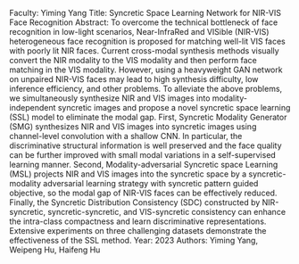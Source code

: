 Faculty: Yiming Yang
Title: Syncretic Space Learning Network for NIR-VIS Face Recognition
Abstract: To overcome the technical bottleneck of face recognition in low-light scenarios, Near-InfraRed and VISible (NIR-VIS) heterogeneous face recognition is proposed for matching well-lit VIS faces with poorly lit NIR faces. Current cross-modal synthesis methods visually convert the NIR modality to the VIS modality and then perform face matching in the VIS modality. However, using a heavyweight GAN network on unpaired NIR-VIS faces may lead to high synthesis difficulty, low inference efficiency, and other problems. To alleviate the above problems, we simultaneously synthesize NIR and VIS images into modality-independent syncretic images and propose a novel syncretic space learning (SSL) model to eliminate the modal gap. First, Syncretic Modality Generator (SMG) synthesizes NIR and VIS images into syncretic images using channel-level convolution with a shallow CNN. In particular, the discriminative structural information is well preserved and the face quality can be further improved with small modal variations in a self-supervised learning manner. Second, Modality-adversarial Syncretic space Learning (MSL) projects NIR and VIS images into the syncretic space by a syncretic-modality adversarial learning strategy with syncretic pattern guided objective, so the modal gap of NIR-VIS faces can be effectively reduced. Finally, the Syncretic Distribution Consistency (SDC) constructed by NIR-syncretic, syncretic-syncretic, and VIS-syncretic consistency can enhance the intra-class compactness and learn discriminative representations. Extensive experiments on three challenging datasets demonstrate the effectiveness of the SSL method.
Year: 2023
Authors: Yiming Yang, Weipeng Hu, Haifeng Hu
